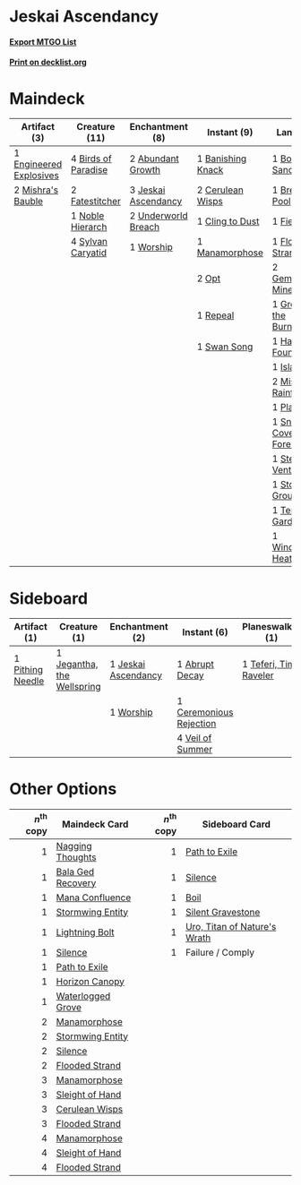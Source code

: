 # Jeskai Ascendancy

#### [Export MTGO List](../collection/Jeskai%20Ascendancy/Jeskai%20Ascendancy.txt)
#### [Print on decklist.org](http://decklist.org/?deckmain=2%09Abundant%20Growth%0A1%09Banishing%20Knack%0A4%09Birds%20of%20Paradise%0A1%09Botanical%20Sanctum%0A1%09Breeding%20Pool%0A2%09Cerulean%20Wisps%0A1%09Cling%20to%20Dust%0A1%09Engineered%20Explosives%0A1%09Failure%20/%20Comply%0A2%09Fatestitcher%0A1%09Fiery%20Islet%0A1%09Flooded%20Strand%0A2%09Gemstone%20Mine%0A4%09Glittering%20Wish%0A1%09Grove%20of%20the%20Burnwillows%0A1%09Hallowed%20Fountain%0A1%09Island%0A3%09Jeskai%20Ascendancy%0A1%09Manamorphose%0A2%09Mishra's%20Bauble%0A2%09Misty%20Rainforest%0A1%09Noble%20Hierarch%0A2%09Opt%0A1%09Plains%0A1%09Repeal%0A4%09Serum%20Visions%0A2%09Sleight%20of%20Hand%0A1%09Snow-Covered%20Forest%0A1%09Steam%20Vents%0A1%09Stomping%20Ground%0A1%09Swan%20Song%0A4%09Sylvan%20Caryatid%0A1%09Temple%20Garden%0A2%09Underworld%20Breach%0A1%09Windswept%20Heath%0A1%09Worship%0A1%09Wrenn%20and%20Six&deckside=1%09Abrupt%20Decay%0A1%09Assault%20/%20Battery%0A1%09Ceremonious%20Rejection%0A1%09Flesh%20/%20Blood%0A1%09Jegantha,%20the%20Wellspring%0A1%09Jeskai%20Ascendancy%0A1%09Pithing%20Needle%0A1%09Scarscale%20Ritual%0A1%09Teferi,%20Time%20Raveler%0A4%09Veil%20of%20Summer%0A1%09Wear%20/%20Tear%0A1%09Worship)
# Maindeck

|                                          Artifact (3)                                           |                                        Creature (11)                                         |                                       Enchantment (8)                                        |                                        Instant (9)                                         |                                              Land (17)                                              |                                     Planeswalker (1)                                     |                                        Sorcery (10)                                        |   Unknown (1)    |
|-------------------------------------------------------------------------------------------------|----------------------------------------------------------------------------------------------|----------------------------------------------------------------------------------------------|--------------------------------------------------------------------------------------------|-----------------------------------------------------------------------------------------------------|------------------------------------------------------------------------------------------|--------------------------------------------------------------------------------------------|------------------|
|1 [Engineered Explosives](http://gatherer.wizards.com/Pages/Card/Details.aspx?multiverseid=50139)|4 [Birds of Paradise](http://gatherer.wizards.com/Pages/Card/Details.aspx?multiverseid=129906)|2 [Abundant Growth](http://gatherer.wizards.com/Pages/Card/Details.aspx?multiverseid=240017)  |1 [Banishing Knack](http://gatherer.wizards.com/Pages/Card/Details.aspx?multiverseid=154350)|1 [Botanical Sanctum](http://gatherer.wizards.com/Pages/Card/Details.aspx?multiverseid=417817)       |1 [Wrenn and Six](http://gatherer.wizards.com/Pages/Card/Details.aspx?multiverseid=464166)|4 [Glittering Wish](http://gatherer.wizards.com/Pages/Card/Details.aspx?multiverseid=136157)|1 Failure / Comply|
|2 [Mishra's Bauble](http://gatherer.wizards.com/Pages/Card/Details.aspx?multiverseid=122122)     |2 [Fatestitcher](http://gatherer.wizards.com/Pages/Card/Details.aspx?multiverseid=176456)     |3 [Jeskai Ascendancy](http://gatherer.wizards.com/Pages/Card/Details.aspx?multiverseid=386571)|2 [Cerulean Wisps](http://gatherer.wizards.com/Pages/Card/Details.aspx?multiverseid=158683) |1 [Breeding Pool](http://gatherer.wizards.com/Pages/Card/Details.aspx?multiverseid=97088)            |                                                                                          |4 [Serum Visions](http://gatherer.wizards.com/Pages/Card/Details.aspx?multiverseid=50145)   |                  |
|                                                                                                 |1 [Noble Hierarch](http://gatherer.wizards.com/Pages/Card/Details.aspx?multiverseid=179434)   |2 [Underworld Breach](http://gatherer.wizards.com/Pages/Card/Details.aspx?multiverseid=476412)|1 [Cling to Dust](http://gatherer.wizards.com/Pages/Card/Details.aspx?multiverseid=476338)  |1 [Fiery Islet](http://gatherer.wizards.com/Pages/Card/Details.aspx?multiverseid=464187)             |                                                                                          |2 [Sleight of Hand](http://gatherer.wizards.com/Pages/Card/Details.aspx?multiverseid=25557) |                  |
|                                                                                                 |4 [Sylvan Caryatid](http://gatherer.wizards.com/Pages/Card/Details.aspx?multiverseid=373624)  |1 [Worship](http://gatherer.wizards.com/Pages/Card/Details.aspx?multiverseid=25553)           |1 [Manamorphose](http://gatherer.wizards.com/Pages/Card/Details.aspx?multiverseid=370568)   |1 [Flooded Strand](http://gatherer.wizards.com/Pages/Card/Details.aspx?multiverseid=405098)          |                                                                                          |                                                                                            |                  |
|                                                                                                 |                                                                                              |                                                                                              |2 [Opt](http://gatherer.wizards.com/Pages/Card/Details.aspx?multiverseid=442948)            |2 [Gemstone Mine](http://gatherer.wizards.com/Pages/Card/Details.aspx?multiverseid=109761)           |                                                                                          |                                                                                            |                  |
|                                                                                                 |                                                                                              |                                                                                              |1 [Repeal](http://gatherer.wizards.com/Pages/Card/Details.aspx?multiverseid=405357)         |1 [Grove of the Burnwillows](http://gatherer.wizards.com/Pages/Card/Details.aspx?multiverseid=130595)|                                                                                          |                                                                                            |                  |
|                                                                                                 |                                                                                              |                                                                                              |1 [Swan Song](http://gatherer.wizards.com/Pages/Card/Details.aspx?multiverseid=420715)      |1 [Hallowed Fountain](http://gatherer.wizards.com/Pages/Card/Details.aspx?multiverseid=97071)        |                                                                                          |                                                                                            |                  |
|                                                                                                 |                                                                                              |                                                                                              |                                                                                            |1 [Island](http://gatherer.wizards.com/Pages/Card/Details.aspx?multiverseid=439857)                  |                                                                                          |                                                                                            |                  |
|                                                                                                 |                                                                                              |                                                                                              |                                                                                            |2 [Misty Rainforest](http://gatherer.wizards.com/Pages/Card/Details.aspx?multiverseid=405102)        |                                                                                          |                                                                                            |                  |
|                                                                                                 |                                                                                              |                                                                                              |                                                                                            |1 [Plains](http://gatherer.wizards.com/Pages/Card/Details.aspx?multiverseid=439856)                  |                                                                                          |                                                                                            |                  |
|                                                                                                 |                                                                                              |                                                                                              |                                                                                            |1 [Snow-Covered Forest](http://gatherer.wizards.com/Pages/Card/Details.aspx?multiverseid=121192)     |                                                                                          |                                                                                            |                  |
|                                                                                                 |                                                                                              |                                                                                              |                                                                                            |1 [Steam Vents](http://gatherer.wizards.com/Pages/Card/Details.aspx?multiverseid=405109)             |                                                                                          |                                                                                            |                  |
|                                                                                                 |                                                                                              |                                                                                              |                                                                                            |1 [Stomping Ground](http://gatherer.wizards.com/Pages/Card/Details.aspx?multiverseid=405110)         |                                                                                          |                                                                                            |                  |
|                                                                                                 |                                                                                              |                                                                                              |                                                                                            |1 [Temple Garden](http://gatherer.wizards.com/Pages/Card/Details.aspx?multiverseid=405112)           |                                                                                          |                                                                                            |                  |
|                                                                                                 |                                                                                              |                                                                                              |                                                                                            |1 [Windswept Heath](http://gatherer.wizards.com/Pages/Card/Details.aspx?multiverseid=405115)         |                                                                                          |                                                                                            |                  |


# Sideboard

|                                       Artifact (1)                                        |                                            Creature (1)                                             |                                       Enchantment (2)                                        |                                           Instant (6)                                            |                                        Planeswalker (1)                                         |                                         Sorcery (1)                                         |    Unknown (3)    |
|-------------------------------------------------------------------------------------------|-----------------------------------------------------------------------------------------------------|----------------------------------------------------------------------------------------------|--------------------------------------------------------------------------------------------------|-------------------------------------------------------------------------------------------------|---------------------------------------------------------------------------------------------|-------------------|
|1 [Pithing Needle](http://gatherer.wizards.com/Pages/Card/Details.aspx?multiverseid=129526)|1 [Jegantha, the Wellspring](http://gatherer.wizards.com/Pages/Card/Details.aspx?multiverseid=479742)|1 [Jeskai Ascendancy](http://gatherer.wizards.com/Pages/Card/Details.aspx?multiverseid=386571)|1 [Abrupt Decay](http://gatherer.wizards.com/Pages/Card/Details.aspx?multiverseid=456061)         |1 [Teferi, Time Raveler](http://gatherer.wizards.com/Pages/Card/Details.aspx?multiverseid=461148)|1 [Scarscale Ritual](http://gatherer.wizards.com/Pages/Card/Details.aspx?multiverseid=154396)|1 Assault / Battery|
|                                                                                           |                                                                                                     |1 [Worship](http://gatherer.wizards.com/Pages/Card/Details.aspx?multiverseid=25553)           |1 [Ceremonious Rejection](http://gatherer.wizards.com/Pages/Card/Details.aspx?multiverseid=417613)|                                                                                                 |                                                                                             |1 Flesh / Blood    |
|                                                                                           |                                                                                                     |                                                                                              |4 [Veil of Summer](http://gatherer.wizards.com/Pages/Card/Details.aspx?multiverseid=466952)       |                                                                                                 |                                                                                             |1 Wear / Tear      |


# Other Options

|*n*<sup>th</sup> copy|                                       Maindeck Card                                        |*n*<sup>th</sup> copy|                                            Sideboard Card                                             |
|--------------------:|--------------------------------------------------------------------------------------------|--------------------:|-------------------------------------------------------------------------------------------------------|
|                    1|[Nagging Thoughts](http://gatherer.wizards.com/Pages/Card/Details.aspx?multiverseid=409817) |                    1|[Path to Exile](http://gatherer.wizards.com/Pages/Card/Details.aspx?multiverseid=220511)               |
|                    1|[Bala Ged Recovery](http://gatherer.wizards.com/Pages/Card/Details.aspx?multiverseid=491825)|                    1|[Silence](http://gatherer.wizards.com/Pages/Card/Details.aspx?multiverseid=191083)                     |
|                    1|[Mana Confluence](http://gatherer.wizards.com/Pages/Card/Details.aspx?multiverseid=409573)  |                    1|[Boil](http://gatherer.wizards.com/Pages/Card/Details.aspx?multiverseid=14630)                         |
|                    1|[Stormwing Entity](http://gatherer.wizards.com/Pages/Card/Details.aspx?multiverseid=488253) |                    1|[Silent Gravestone](http://gatherer.wizards.com/Pages/Card/Details.aspx?multiverseid=439846)           |
|                    1|[Lightning Bolt](http://gatherer.wizards.com/Pages/Card/Details.aspx?multiverseid=806)      |                    1|[Uro, Titan of Nature's Wrath](http://gatherer.wizards.com/Pages/Card/Details.aspx?multiverseid=476480)|
|                    1|[Silence](http://gatherer.wizards.com/Pages/Card/Details.aspx?multiverseid=191083)          |                    1|Failure / Comply                                                                                       |
|                    1|[Path to Exile](http://gatherer.wizards.com/Pages/Card/Details.aspx?multiverseid=220511)    |                     |                                                                                                       |
|                    1|[Horizon Canopy](http://gatherer.wizards.com/Pages/Card/Details.aspx?multiverseid=409571)   |                     |                                                                                                       |
|                    1|[Waterlogged Grove](http://gatherer.wizards.com/Pages/Card/Details.aspx?multiverseid=464198)|                     |                                                                                                       |
|                    2|[Manamorphose](http://gatherer.wizards.com/Pages/Card/Details.aspx?multiverseid=370568)     |                     |                                                                                                       |
|                    2|[Stormwing Entity](http://gatherer.wizards.com/Pages/Card/Details.aspx?multiverseid=488253) |                     |                                                                                                       |
|                    2|[Silence](http://gatherer.wizards.com/Pages/Card/Details.aspx?multiverseid=191083)          |                     |                                                                                                       |
|                    2|[Flooded Strand](http://gatherer.wizards.com/Pages/Card/Details.aspx?multiverseid=405098)   |                     |                                                                                                       |
|                    3|[Manamorphose](http://gatherer.wizards.com/Pages/Card/Details.aspx?multiverseid=370568)     |                     |                                                                                                       |
|                    3|[Sleight of Hand](http://gatherer.wizards.com/Pages/Card/Details.aspx?multiverseid=25557)   |                     |                                                                                                       |
|                    3|[Cerulean Wisps](http://gatherer.wizards.com/Pages/Card/Details.aspx?multiverseid=158683)   |                     |                                                                                                       |
|                    3|[Flooded Strand](http://gatherer.wizards.com/Pages/Card/Details.aspx?multiverseid=405098)   |                     |                                                                                                       |
|                    4|[Manamorphose](http://gatherer.wizards.com/Pages/Card/Details.aspx?multiverseid=370568)     |                     |                                                                                                       |
|                    4|[Sleight of Hand](http://gatherer.wizards.com/Pages/Card/Details.aspx?multiverseid=25557)   |                     |                                                                                                       |
|                    4|[Flooded Strand](http://gatherer.wizards.com/Pages/Card/Details.aspx?multiverseid=405098)   |                     |                                                                                                       |

